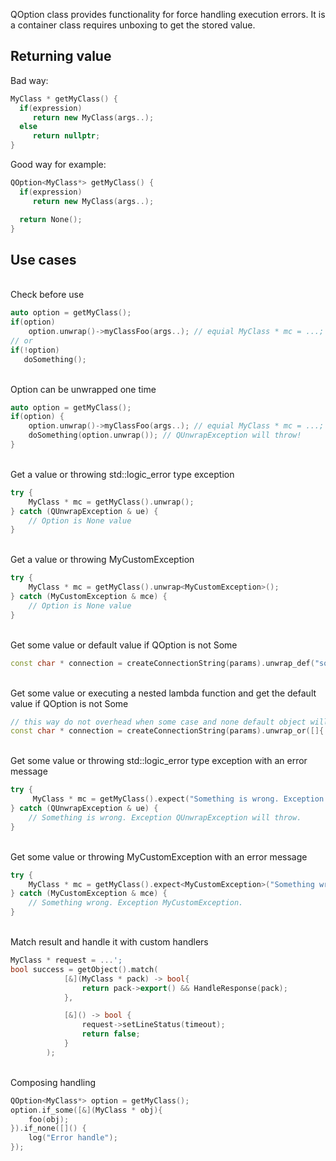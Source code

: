 QOption class provides functionality for force handling execution errors.
It is a container class requires unboxing to get the stored value.
## Returning value
Bad way:
```C++
MyClass * getMyClass() {
  if(expression)
     return new MyClass(args..);
  else
     return nullptr;
}
```
Good way for example:

```C++
QOption<MyClass*> getMyClass() {
  if(expression)
     return new MyClass(args..);

  return None();
}
```
## Use cases
<br>Check before use</br>
```C++
auto option = getMyClass();
if(option)
    option.unwrap()->myClassFoo(args..); // equial MyClass * mc = ...; mc->myClassFoo(args...);
// or
if(!option)
   doSomething();
```

<br>Option can be unwrapped one time</br>
```C++
auto option = getMyClass();
if(option) {
    option.unwrap()->myClassFoo(args..); // equial MyClass * mc = ...; mc->myClassFoo(args...);
    doSomething(option.unwrap()); // QUnwrapException will throw!
}
```

<br>Get a value or throwing std::logic_error type exception</br>
```C++
try {
    MyClass * mc = getMyClass().unwrap();
} catch (QUnwrapException & ue) {
    // Option is None value
}
```
<br>Get a value or throwing MyCustomException</br>
```C++
try {
    MyClass * mc = getMyClass().unwrap<MyCustomException>();
} catch (MyCustomException & mce) {
    // Option is None value
}
```
<br>Get some value or default value if QOption is not Some</br>
```C++
const char * connection = createConnectionString(params).unwrap_def("something default connection string");
```
<br>Get some value or executing a nested lambda function and get the default value if QOption is not Some</br>
```C++
// this way do not overhead when some case and none default object will not be created
const char * connection = createConnectionString(params).unwrap_or([]{ return "something default connection string"; });
```
<br>Get some value or throwing std::logic_error type exception with an error message</br>
```C++
try {
     MyClass * mc = getMyClass().expect("Something is wrong. Exception QUnwrapException will throw.");
} catch (QUnwrapException & ue) {
    // Something is wrong. Exception QUnwrapException will throw.
}
```
<br>Get some value or throwing MyCustomException with an error message</br>
```C++
try {
    MyClass * mc = getMyClass().expect<MyCustomException>("Something wrong. Exception MyCustomException.");    
} catch (MyCustomException & mce) {
    // Something wrong. Exception MyCustomException.
}
```
<br>Match result and handle it with custom handlers</br>
```C++
MyClass * request = ...';
bool success = getObject().match(
            [&](MyClass * pack) -> bool{
                return pack->export() && HandleResponse(pack);
            },

            [&]() -> bool {
                request->setLineStatus(timeout);
                return false;
            }
        );
```
<br>Composing handling</br>
```C++
QOption<MyClass*> option = getMyClass();
option.if_some([&](MyClass * obj){
    foo(obj);
}).if_none([]() {
    log("Error handle");
});
```
